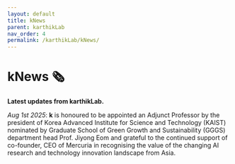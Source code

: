 ```yaml
---
layout: default
title: kNews
parent: karthikLab
nav_order: 4
permalink: /karthikLab/kNews/
---
```


# kNews 🗞️

**Latest updates from karthikLab.**

*Aug 1st 2025*: **k** is honoured to be appointed an Adjunct Professor by the president of Korea Advanced Institute for Science and Technology (KAIST) nominated by Graduate School of Green Growth and Sustainability (GGGS) department head Prof. Jiyong Eom and grateful to the continued support of co-founder, CEO of Mercuria in recognising the value of the changing AI research and technology innovation landscape from Asia. 
